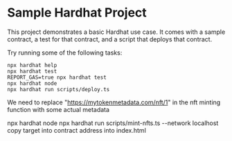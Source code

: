 # Sample Hardhat Project

This project demonstrates a basic Hardhat use case. It comes with a sample contract, a test for that contract, and a script that deploys that contract.

Try running some of the following tasks:

```shell
npx hardhat help
npx hardhat test
REPORT_GAS=true npx hardhat test
npx hardhat node
npx hardhat run scripts/deploy.ts
```
We need to replace "https://mytokenmetadata.com/nft/1" in the nft minting function with some actual metadata

npx hardhat node
npx hardhat run scripts/mint-nfts.ts --network localhost
copy target into contract address into index.html